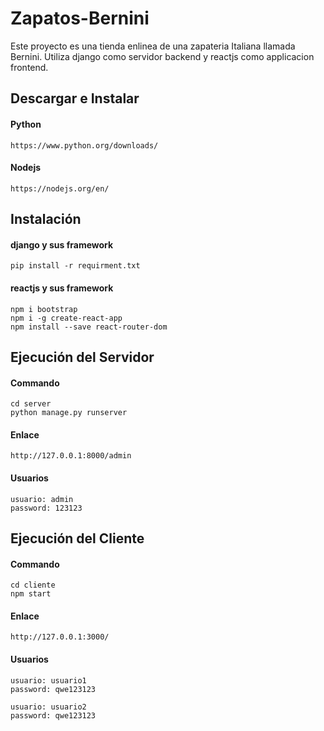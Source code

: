 # Zapatos-Bernini
Este proyecto es una tienda enlinea de una zapateria Italiana llamada Bernini.
Utiliza django como servidor backend y reactjs como applicacion frontend.

## Descargar e Instalar
#### Python
	https://www.python.org/downloads/
	
#### Nodejs
	https://nodejs.org/en/
	
## Instalación
#### django y sus framework
    pip install -r requirment.txt
#### reactjs y sus framework
	npm i bootstrap
	npm i -g create-react-app
	npm install --save react-router-dom
	
## Ejecución del Servidor
#### Commando
	cd server
    python manage.py runserver
	
#### Enlace
    http://127.0.0.1:8000/admin
	
#### Usuarios
	usuario: admin
	password: 123123

## Ejecución del Cliente
#### Commando
	cd cliente
	npm start

#### Enlace
	http://127.0.0.1:3000/
	
#### Usuarios
	usuario: usuario1
	password: qwe123123

	usuario: usuario2
	password: qwe123123


